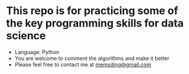 # This repo is for practicing some of the key programming skills for data science
* Language: Python
* You are welcome to comment the algorithms and make it better
* Please feel free to contact me at memsding@gmail.com
